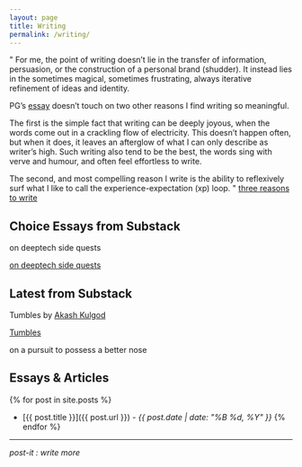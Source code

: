 ```yaml
---
layout: page
title: Writing
permalink: /writing/
---
```


"
For me, the point of writing doesn’t lie in the transfer of information, persuasion, or the construction of a personal brand (shudder). It instead lies in the sometimes magical, sometimes frustrating, always iterative refinement of ideas and identity. 

PG’s [essay](https://www.paulgraham.com/words.html) doesn’t touch on two other reasons I find writing so meaningful. 

The first is the simple fact that writing can be deeply joyous, when the words come out in a crackling flow of electricity. This doesn’t happen often, but when it does, it leaves an afterglow of what I can only describe as writer’s high. Such writing also tend to be the best, the words sing with verve and humour, and often feel effortless to write. 

The second, and most compelling reason I write is the ability to reflexively surf what I like to call the experience-expectation (xp) loop.
"
[three reasons to write](https://www.tumbles.run/p/three-reasons-to-write)

## Choice Essays from Substack

<div class="substack-post-embed"><p lang="en">on deeptech side quests</p><a data-post-link href="https://www.tumbles.run/p/on-deeptech-side-quests">on deeptech side quests</a></div><script async src="https://substack.com/embedjs/embed.js" charset="utf-8"></script>

## Latest from Substack

<div class="substack-feed-embed"><p lang="en">Tumbles by <a href="https://substack.com/@tumbles">Akash Kulgod</a></p><a data-feed-link href="https://www.tumbles.run">Tumbles</a><p>on a pursuit to possess a better nose</p></div><script async src="https://substack.com/embedjs/embed.js" charset="utf-8"></script>

## Essays & Articles

{% for post in site.posts %}
- [{{ post.title }}]({{ post.url }}) - *{{ post.date | date: "%B %d, %Y" }}*
{% endfor %}

---

*post-it : write more*